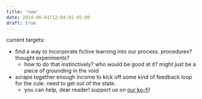```yaml
---
title: 'now'
date: 2024-06-01T12:04:01-05:00
draft: true
---
```


current targets:

- find a way to incorporate fictive learning into our process. procedures? thought experiments?
    - how to do that instinctively? who would be good at it? might just be a piece of grounding in the void
- scrape together enough income to kick off some kind of feedback loop for the cule. need to get out of the state.
    - you can help, dear reader! support us on [our ko-fi](https://ko-fi.com/darkfireside)!
